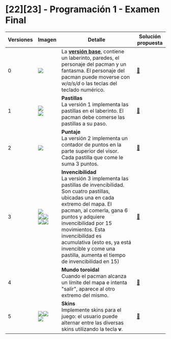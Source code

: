 # [22][23] - Programación 1 - Examen Final

|Versiones|Imagen|Detalle|Solución propuesta
|-|-|-|-
|0|![](/images/v0.png)|La **[versión base](Pacman.java)**, contiene un laberinto, paredes, el personaje del pacman y un fantasma. El personaje del pacman puede moverse con *w/a/s/d* o las teclas del teclado numérico. |[:memo:](./solucionPropuesta/PacmanV0.java)
|1|![](/images/v1.png)<br/>![](/images/v1_01.png)|**Pastillas**<br />La versión 1 implementa las pastillas en el laberinto. El pacman debe comerse las pastillas a su paso.|[:memo:](./solucionPropuesta/PacmanV1.java)
|2|![](/images/v2.png)|**Puntaje**<br />La versión 2 implementa un contador de puntos en la parte superior del visor. Cada pastilla que come le suma 3 puntos.|[:memo:](./solucionPropuesta/PacmanV2.java)
|3|![](/images/v3.png)<br/>![](/images/v3_01.png)![](/images/v3_02.png)<br/>![](/images/v3_03.png)![](/images/v3_04.png)|**Invencibilidad**<br />La versión 3 implementa las pastillas de invencibilidad. Son cuatro pastillas, ubicadas una en cada extremo del mapa. El pacman, al comerla, gana 6 puntos y adquiere invencibilidad por 15 movimientos. Esta invencibilidad es acumulativa (esto es, ya está invencible y come una pastilla, aumenta el tiempo de invencibilidad en 15)|[:memo:](./solucionPropuesta/PacmanV3.java)
|4| |**Mundo toroidal**<br/>Cuando el pacman alcanza un límite del mapa e intenta "salir", aparece al otro extremo del mismo.|[:memo:](./solucionPropuesta/PacmanV4.java)
|5|![](/images/v5_01.png)![](/images/v5_02.png)<br/>![](/images/v5_03.png)|**Skins**<br/>Implemente skins para el juego: el usuario puede alternar entre las diversas skins utilizando la tecla **v**.|[:memo:](./solucionPropuesta/PacmanV5.java)